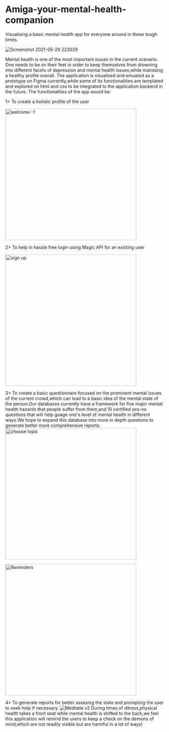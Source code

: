 # Amiga-your-mental-health-companion
Visualising a basic mental health app for everyone around in these tough times.

 ![Screenshot 2021-05-29 223029](https://user-images.githubusercontent.com/69161722/120078545-996fc600-c0cd-11eb-8ffd-dcb4f44f6932.jpg)
 
 Mental health is one of the most important issues in the current scenario. One needs to be on their feet in order to keep themselves from drowning into different facets of depression and mental health issues,while maintaing a healthy profile overall.
 The application is visualised and emuated as a prototype on Figma currently,while some of its functionalities are templated and explored on html and css to be integrated to the application backend in the future.
 The functionalities of the app would be:
 
 1> To create a holistic profile of the user

<img width="414" alt="welcome -1" src="https://user-images.githubusercontent.com/69161722/120086638-2599e180-c0fe-11eb-80ef-60fd16c6b45e.png">
 
 2> To help in hassle free login using Magic API for an existing user

<img width="414" alt="sign up" src="https://user-images.githubusercontent.com/69161722/120086649-38acb180-c0fe-11eb-8cba-4ef2459abf09.png">

 
 
 3> To  create a basic questionnare focused on the prominent mental issues of the current crowd,which can lead to a basic idea of the mental state of the person.Our databases currently have a framework for five major mental health hazards that people suffer from them,and 10 certified yes-no questions that will help guage one's level of mental health in different ways.We hope to expand this database into more in depth questions to generate better more comprehensive reports.
   <img width="414" alt="choose topic " src="https://user-images.githubusercontent.com/69161722/120084514-7570ac80-c0ee-11eb-8fe8-c56f0181ade4.png">
  
  <img width="414" alt="Reminders" src="https://user-images.githubusercontent.com/69161722/120084517-786b9d00-c0ee-11eb-9148-d6dcaaee8d78.png">
 
 4> To generate reports for better assesing the state and prompting the user to seek help if necessary.
 ![Meditate v2](https://user-images.githubusercontent.com/69161722/120084516-773a7000-c0ee-11eb-9abd-a966ae94518c.jpg)
 During times of ditress,physical health takes a front seat while mental health is shifted to the back,we feel this application will remind the users to keep a check on the demons of mind,which are not readily visible but are harmful in a lot of ways!

 



  
   
   

